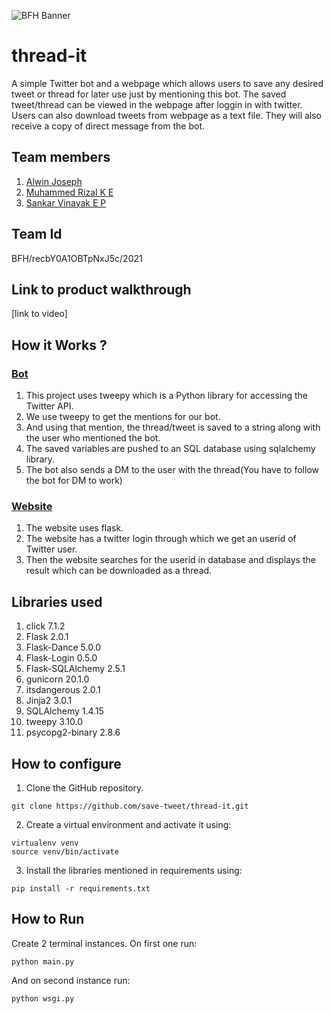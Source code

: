 ![BFH Banner](https://trello-attachments.s3.amazonaws.com/542e9c6316504d5797afbfb9/542e9c6316504d5797afbfc1/39dee8d993841943b5723510ce663233/Frame_19.png)
# thread-it
A simple Twitter bot and a webpage which allows users to save any desired tweet or thread for later use just by mentioning this bot. The saved tweet/thread can be viewed in the webpage after loggin in with twitter. Users can also download tweets from webpage as a text file. They will also receive a copy of direct message from the bot.
## Team members
1. [Alwin Joseph](https://github.com/alwin48)
2. [Muhammed Rizal K E](https://github.com/MUHAMMEDRIZALKE)
3. [Sankar Vinayak E P](https://github.com/sankarvinayak)
## Team Id
BFH/recbY0A1OBTpNxJ5c/2021
## Link to product walkthrough
[link to video]
## How it Works ?
### [Bot](https://twitter.com/savethread)
1. This project uses tweepy which is a Python library for accessing the Twitter API.
2. We use tweepy to get the mentions for our bot.
3. And using that mention, the thread/tweet is saved to a string along with the user who mentioned the bot.
4. The saved variables are pushed to an SQL database using sqlalchemy library.
5. The bot also sends a DM to the user with the thread(You have to follow the bot for DM to work)
### [Website](https://savethredit.herokuapp.com/)
1. The website uses flask.
2. The website has a twitter login through which we get an userid of Twitter user.
3. Then the website searches for the userid in database and displays the result which can be downloaded as a thread.
## Libraries used
1. click 7.1.2
2. Flask 2.0.1
3. Flask-Dance 5.0.0
4. Flask-Login 0.5.0
5. Flask-SQLAlchemy 2.5.1
6. gunicorn 20.1.0
7. itsdangerous 2.0.1
8. Jinja2 3.0.1
9. SQLAlchemy 1.4.15
10. tweepy 3.10.0
11. psycopg2-binary 2.8.6
## How to configure
1. Clone the GitHub repository.
  ``` 
  git clone https://github.com/save-tweet/thread-it.git
  ```
2. Create a virtual environment and activate it using:
  ``` 
  virtualenv venv
  source venv/bin/activate
  ```
3. Install the libraries mentioned in requirements using:
  ``` 
  pip install -r requirements.txt
  ```
## How to Run
Create 2 terminal instances. 
On first one run:
```
python main.py
```
And on second instance run:
```
python wsgi.py
```
